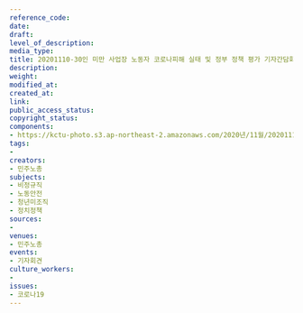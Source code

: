```yaml
---
reference_code: 
date: 
draft: 
level_of_description: 
media_type: 
title: 20201110-30인 미만 사업장 노동자 코로나피해 실태 및 정부 정책 평가 기자간담회
description: 
weight: 
modified_at: 
created_at: 
link: 
public_access_status: 
copyright_status: 
components:
- https://kctu-photo.s3.ap-northeast-2.amazonaws.com/2020년/11월/20201110-30인+미만+사업장+노동자+코로나피해+실태+및+정부+정책+평가+기자간담회/_PIG9723.JPG
tags:
- 
creators:
- 민주노총
subjects:
- 비정규직
- 노동안전
- 청년미조직
- 정치정책
sources:
- 
venues:
- 민주노총
events:
- 기자회견
culture_workers:
- 
issues:
- 코로나19
---
```

